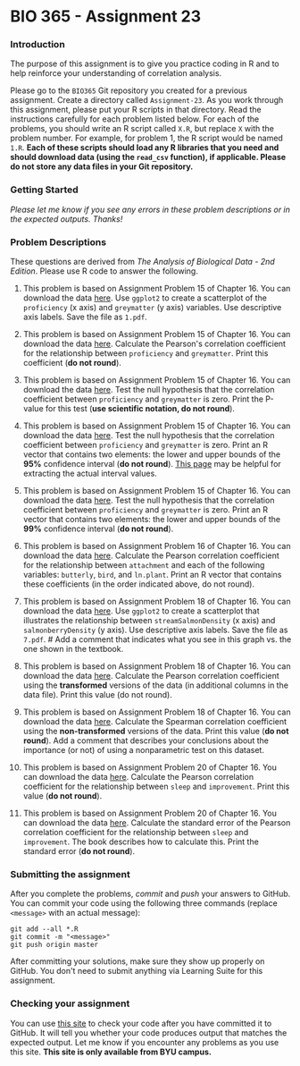 # BIO 365 - Assignment 23

### Introduction

The purpose of this assignment is to give you practice coding in R and to help reinforce your understanding of correlation analysis.

Please go to the `BIO365` Git repository you created for a previous assignment. Create a directory called `Assignment-23`. As you work through this assignment, please put your R scripts in that directory. Read the instructions carefully for each problem listed below. For each of the problems, you should write an R script called `X.R`, but replace `X` with the problem number. For example, for problem 1, the R script would be named `1.R`. **Each of these scripts should load any R libraries that you need and should download data (using the `read_csv` function), if applicable. Please do not store any data files in your Git repository.**

### Getting Started

*Please let me know if you see any errors in these problem descriptions or in the expected outputs. Thanks!*

### Problem Descriptions

These questions are derived from *The Analysis of Biological Data - 2nd Edition*. Please use R code to answer the following.

1. This problem is based on Assignment Problem 15 of Chapter 16. You can download the data [here](http://whitlockschluter.zoology.ubc.ca/wp-content/data/chapter16/chap16q15LanguageGreyMatter.csv). Use `ggplot2` to create a scatterplot of the `proficiency` (x axis) and `greymatter` (y axis) variables. Use descriptive axis labels. Save the file as `1.pdf`.

2. This problem is based on Assignment Problem 15 of Chapter 16. You can download the data [here](http://whitlockschluter.zoology.ubc.ca/wp-content/data/chapter16/chap16q15LanguageGreyMatter.csv). Calculate the Pearson's correlation coefficient for the relationship between `proficiency` and `greymatter`. Print this coefficient (**do not round**).

3. This problem is based on Assignment Problem 15 of Chapter 16. You can download the data [here](http://whitlockschluter.zoology.ubc.ca/wp-content/data/chapter16/chap16q15LanguageGreyMatter.csv). Test the null hypothesis that the correlation coefficient between `proficiency` and `greymatter` is zero. Print the P-value for this test (**use scientific notation, do not round**).

4. This problem is based on Assignment Problem 15 of Chapter 16. You can download the data [here](http://whitlockschluter.zoology.ubc.ca/wp-content/data/chapter16/chap16q15LanguageGreyMatter.csv). Test the null hypothesis that the correlation coefficient between `proficiency` and `greymatter` is zero. Print an R vector that contains two elements: the lower and upper bounds of the **95%** confidence interval (**do not round**). [This page](https://stackoverflow.com/questions/38150211/r-how-to-extract-confidence-interval-from-cor-test-function) may be helpful for extracting the actual interval values.

5. This problem is based on Assignment Problem 15 of Chapter 16. You can download the data [here](http://whitlockschluter.zoology.ubc.ca/wp-content/data/chapter16/chap16q15LanguageGreyMatter.csv). Test the null hypothesis that the correlation coefficient between `proficiency` and `greymatter` is zero. Print an R vector that contains two elements: the lower and upper bounds of the **99%** confidence interval (**do not round**).

6. This problem is based on Assignment Problem 16 of Chapter 16. You can download the data [here](http://whitlockschluter.zoology.ubc.ca/wp-content/data/chapter16/chap16q16GreenSpaceBiodiversity.csv). Calculate the Pearson correlation coefficient for the relationship between `attachment` and each of the following variables: `butterly`, `bird`, and `ln.plant`. Print an R vector that contains these coefficients (in the order indicated above, do not round).

7. This problem is based on Assignment Problem 18 of Chapter 16. You can download the data [here](http://whitlockschluter.zoology.ubc.ca/wp-content/data/chapter16/chap16q18SalmonSalmonberries.csv). Use `ggplot2` to create a scatterplot that illustrates the relationship between `streamSalmonDensity` (x axis) and `salmonberryDensity` (y axis). Use descriptive axis labels. Save the file as `7.pdf`. # Add a comment that indicates what you see in this graph vs. the one shown in the textbook.

8. This problem is based on Assignment Problem 18 of Chapter 16. You can download the data [here](http://whitlockschluter.zoology.ubc.ca/wp-content/data/chapter16/chap16q18SalmonSalmonberries.csv). Calculate the Pearson correlation coefficient using the **transformed** versions of the data (in additional columns in the data file). Print this value (do not round).

9. This problem is based on Assignment Problem 18 of Chapter 16. You can download the data [here](http://whitlockschluter.zoology.ubc.ca/wp-content/data/chapter16/chap16q18SalmonSalmonberries.csv).  Calculate the Spearman correlation coefficient using the **non-transformed** versions of the data. Print this value (**do not round**). Add a comment that describes your conclusions about the importance (or not) of using a nonparametric test on this dataset.

10. This problem is based on Assignment Problem 20 of Chapter 16. You can download the data [here](http://whitlockschluter.zoology.ubc.ca/wp-content/data/chapter16/chap16q20SleepAndPerformance.csv). Calculate the Pearson correlation coefficient for the relationship between `sleep` and `improvement`. Print this value (**do not round**).

11. This problem is based on Assignment Problem 20 of Chapter 16. You can download the data [here](http://whitlockschluter.zoology.ubc.ca/wp-content/data/chapter16/chap16q26ChocolateAndNobel.csv). Calculate the standard error of the Pearson correlation coefficient for the relationship between `sleep` and `improvement`. The book describes how to calculate this. Print the standard error (**do not round**).

### Submitting the assignment

After you complete the problems, *commit* and *push* your answers to GitHub. You can commit your code using the following three commands (replace `<message>` with an actual message):

```
git add --all *.R
git commit -m "<message>"
git push origin master
```

After committing your solutions, make sure they show up properly on GitHub. You don't need to submit anything via Learning Suite for this assignment.

### Checking your assignment

You can use [this site](http://bonsai.byu.edu:9000) to check your code after you have committed it to GitHub. It will tell you whether your code produces output that matches the expected output. Let me know if you encounter any problems as you use this site. **This site is only available from BYU campus.**